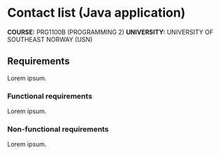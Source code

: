 # Contact list (Java application)


**COURSE:** PRG1100B (PROGRAMMING 2)
**UNIVERSITY:** UNIVERSITY OF SOUTHEAST NORWAY (USN)


## Requirements
Lorem ipsum.


### Functional requirements
Lorem ipsum.


### Non-functional requirements
Lorem ipsum.
